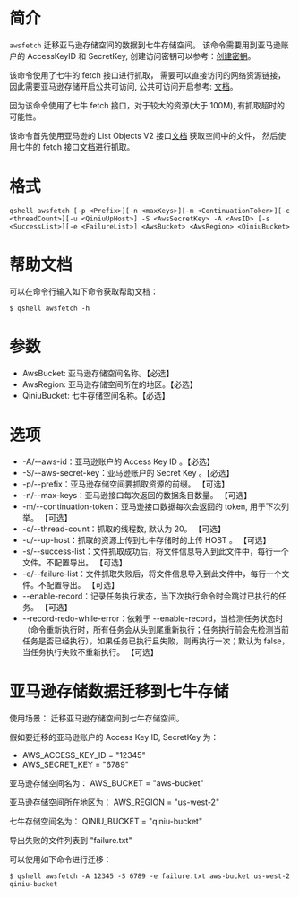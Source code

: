 # 简介
`awsfetch` 迁移亚马逊存储空间的数据到七牛存储空间。 该命令需要用到亚马逊账户的 AccessKeyID 和 SecretKey, 创建访问密钥可以参考：[创建密钥](https://docs.aws.amazon.com/zh_cn/general/latest/gr/managing-aws-access-keys.html)。

该命令使用了七牛的 fetch 接口进行抓取， 需要可以直接访问的网络资源链接， 因此需要亚马逊存储开启公共可访问, 公共可访问开启参考: [文档](https://aws.amazon.com/cn/premiumsupport/knowledge-center/read-access-objects-s3-bucket/)。

因为该命令使用了七牛 fetch 接口，对于较大的资源(大于 100M), 有抓取超时的可能性。

该命令首先使用亚马逊的 List Objects V2 接口[文档](https://docs.aws.amazon.com/AmazonS3/latest/API/v2-RESTBucketGET.html) 获取空间中的文件， 然后使用七牛的 fetch 接口[文档](https://developer.qiniu.com/kodo/api/1263/fetch)进行抓取。

# 格式
```
qshell awsfetch [-p <Prefix>][-n <maxKeys>][-m <ContinuationToken>][-c <threadCount>][-u <QiniuUpHost>] -S <AwsSecretKey> -A <AwsID> [-s <SuccessList>][-e <FailureList>] <AwsBucket> <AwsRegion> <QiniuBucket>
```

# 帮助文档
可以在命令行输入如下命令获取帮助文档：
```
$ qshell awsfetch -h
```

# 参数
- AwsBucket: 亚马逊存储空间名称。【必选】
- AwsRegion: 亚马逊存储空间所在的地区。【必选】
- QiniuBucket: 七牛存储空间名称。【必选】

# 选项
- -A/--aws-id：亚马逊账户的 Access Key ID 。【必选】
- -S/--aws-secret-key：亚马逊账户的 Secret Key 。【必选】
- -p/--prefix：亚马逊存储空间要抓取资源的前缀。 【可选】
- -n/--max-keys：亚马逊接口每次返回的数据条目数量。 【可选】
- -m/--continuation-token：亚马逊接口数据每次会返回的 token, 用于下次列举。 【可选】
- -c/--thread-count：抓取的线程数, 默认为 20。 【可选】
- -u/--up-host：抓取的资源上传到七牛存储时的上传 HOST 。 【可选】
- -s/--success-list：文件抓取成功后，将文件信息导入到此文件中，每行一个文件。不配置导出。 【可选】
- -e/--failure-list：文件抓取失败后，将文件信息导入到此文件中，每行一个文件。不配置导出。 【可选】
- --enable-record：记录任务执行状态，当下次执行命令时会跳过已执行的任务。 【可选】
- --record-redo-while-error：依赖于 --enable-record，当检测任务状态时（命令重新执行时，所有任务会从头到尾重新执行；任务执行前会先检测当前任务是否已经执行），如果任务已执行且失败，则再执行一次；默认为 false，当任务执行失败不重新执行。 【可选】

# 亚马逊存储数据迁移到七牛存储
使用场景：
迁移亚马逊存储空间到七牛存储空间。

假如要迁移的亚马逊账户的 Access Key ID, SecretKey 为：
- AWS_ACCESS_KEY_ID = "12345"
- AWS_SECRET_KEY = "6789"

亚马逊存储空间名为：
AWS_BUCKET = "aws-bucket"

亚马逊存储空间所在地区为：
AWS_REGION = "us-west-2"

七牛存储空间名为：
QINIU_BUCKET = "qiniu-bucket"

导出失败的文件列表到 "failure.txt"

可以使用如下命令进行迁移：
```
$ qshell awsfetch -A 12345 -S 6789 -e failure.txt aws-bucket us-west-2 qiniu-bucket 
```
